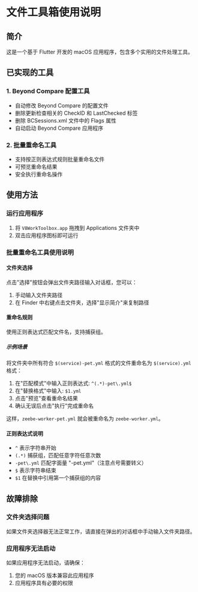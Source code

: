 # 文件工具箱使用说明

## 简介

这是一个基于 Flutter 开发的 macOS 应用程序，包含多个实用的文件处理工具。

## 已实现的工具

### 1. Beyond Compare 配置工具

- 自动修改 Beyond Compare 的配置文件
- 删除更新检查相关的 CheckID 和 LastChecked 标签
- 删除 BCSessions.xml 文件中的 Flags 属性
- 自动启动 Beyond Compare 应用程序

### 2. 批量重命名工具

- 支持按正则表达式规则批量重命名文件
- 可预览重命名结果
- 安全执行重命名操作

## 使用方法

### 运行应用程序

1. 将 `V8WorkToolbox.app` 拖拽到 Applications 文件夹中
2. 双击应用程序图标即可运行

### 批量重命名工具使用说明

#### 文件夹选择

点击"选择"按钮会弹出文件夹路径输入对话框，您可以：

1. 手动输入文件夹路径
2. 在 Finder 中右键点击文件夹，选择"显示简介"来复制路径

#### 重命名规则

使用正则表达式匹配文件名，支持捕获组。

##### 示例场景

将文件夹中所有符合 `$(service)-pet.yml` 格式的文件重命名为 `$(service).yml` 格式：

1. 在"匹配模式"中输入正则表达式: `^(.*)-pet\.yml$`
2. 在"替换格式"中输入: `$1.yml`
3. 点击"预览"查看重命名结果
4. 确认无误后点击"执行"完成重命名

这样，`zeebe-worker-pet.yml` 就会被重命名为 `zeebe-worker.yml`。

#### 正则表达式说明

- `^` 表示字符串开始
- `(.*)` 捕获组，匹配任意字符任意次数
- `-pet\.yml` 匹配字面量 "-pet.yml"（注意点号需要转义）
- `$` 表示字符串结束
- `$1` 在替换中引用第一个捕获组的内容

## 故障排除

### 文件夹选择问题

如果文件夹选择器无法正常工作，请直接在弹出的对话框中手动输入文件夹路径。

### 应用程序无法启动

如果应用程序无法启动，请确保：

1. 您的 macOS 版本兼容此应用程序
2. 应用程序具有必要的权限
